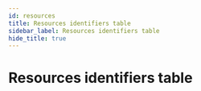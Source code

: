 ```yaml
---
id: resources
title: Resources identifiers table
sidebar_label: Resources identifiers table
hide_title: true
---
```


# Resources identifiers table